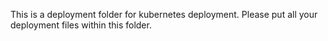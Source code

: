This is a deployment folder for kubernetes deployment.
Please put all your deployment files within this folder.
